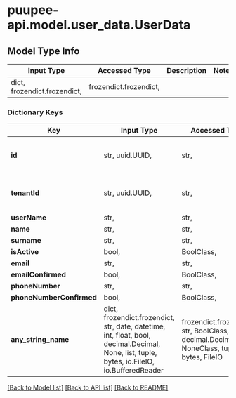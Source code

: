 # puupee-api.model.user_data.UserData

## Model Type Info
Input Type | Accessed Type | Description | Notes
------------ | ------------- | ------------- | -------------
dict, frozendict.frozendict,  | frozendict.frozendict,  |  | 

### Dictionary Keys
Key | Input Type | Accessed Type | Description | Notes
------------ | ------------- | ------------- | ------------- | -------------
**id** | str, uuid.UUID,  | str,  |  | [optional] value must be a uuid
**tenantId** | str, uuid.UUID,  | str,  |  | [optional] value must be a uuid
**userName** | str,  | str,  |  | [optional] 
**name** | str,  | str,  |  | [optional] 
**surname** | str,  | str,  |  | [optional] 
**isActive** | bool,  | BoolClass,  |  | [optional] 
**email** | str,  | str,  |  | [optional] 
**emailConfirmed** | bool,  | BoolClass,  |  | [optional] 
**phoneNumber** | str,  | str,  |  | [optional] 
**phoneNumberConfirmed** | bool,  | BoolClass,  |  | [optional] 
**any_string_name** | dict, frozendict.frozendict, str, date, datetime, int, float, bool, decimal.Decimal, None, list, tuple, bytes, io.FileIO, io.BufferedReader | frozendict.frozendict, str, BoolClass, decimal.Decimal, NoneClass, tuple, bytes, FileIO | any string name can be used but the value must be the correct type | [optional]

[[Back to Model list]](../../README.md#documentation-for-models) [[Back to API list]](../../README.md#documentation-for-api-endpoints) [[Back to README]](../../README.md)

